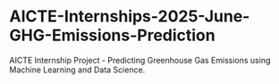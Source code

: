 # AICTE-Internships-2025-June-GHG-Emissions-Prediction
AICTE Internship Project - Predicting Greenhouse Gas Emissions using Machine Learning and Data Science.
